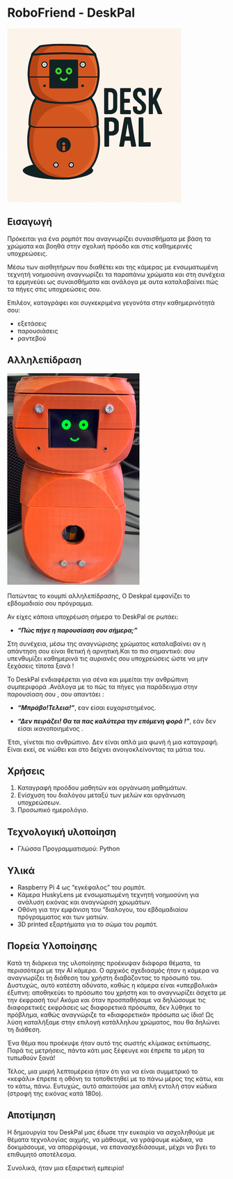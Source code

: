 # RoboFriend - DeskPal

 ![DeskPal-LOGO](/fotos/DeskPal-LOGO.png)
 
## Εισαγωγή

Πρόκειται για ένα ρομπότ που αναγνωρίζει συναισθήματα με βάση τα χρώματα και βοηθά στην σχολική πρόοδο και στις καθημερινές υποχρεώσεις.

Μέσω των αισθητήρων που διαθέτει και της κάμερας με ενσωματωμένη τεχνητή νοημοσύνη αναγνωρίζει τα παραπάνω χρώματα και στη συνέχεια τα ερμηνεύει ως συναισθήματα και ανάλογα με αυτα καταλαβαίνει πώς τα πήγες στις υποχρεώσεις σου.

Επιλέον, καταγράφει και συγκεκριμένα γεγονότα στην καθημερινότητά σου: 

- εξετάσεις
- παρουσιάσεις
- ραντεβού

## Αλληλεπίδραση

 ![DeskPal, your Robot Friend](/fotos/DeskPal.png)

Πατώντας το κουμπί αλληλεπίδρασης, Ο Deskpal εμφανίζει το εβδομαδιαίο σου πρόγραμμα. 

Αν είχες κάποια υποχρέωση σήμερα το DeskPal σε ρωτάει:

* ***“Πώς πήγε η παρουσίαση σου σήμερα;”***

Στη συνέχεια, μέσω της αναγνώρισης χρώματος καταλαβαίνει αν η απάντηση σου είναι θετική ή αρνητική.Και το πιο σημαντικό: σου υπενθυμίζει καθημερινά τις αυριανές σου υποχρεώσεις ώστε να μην ξεχάσεις τίποτα ξανά !

Το DeskPal ενδιαφέρεται για σένα και μιμείται την ανθρώπινη συμπεριφορά .Ανάλογα με το πώς τα πήγες για παράδειγμα στην παρουσίαση σου , σου απαντάει :

* ***“Μπράβο!Τελεια!”***,  εαν είσαι ευχαριστημένος.

* ***“Δεν πειράζει! Θα τα πας καλύτερα την επόμενη φορά !”***, εάν δεν είσαι ικανοποιημένος .

Έτσι, γίνεται πιο ανθρώπινο. Δεν είναι απλά μια φωνή ή μια καταγραφή. Είναι εκεί, σε νιώθει και στο δείχνει ανοιγοκλείνοντας τα μάτια του.

## Χρήσεις

1. Καταγραφή προόδου μαθητών και οργάνωση μαθημάτων.
2. Ενίσχυση του διαλόγου μεταξύ των μελών και οργάνωση υποχρεώσεων.
3. Προσωπικό ημερολόγιο.

## Τεχνολογική υλοποίηση

- Γλώσσα Προγραμματισμού: Python

## Υλικά

- Raspberry Pi 4 ως “εγκέφαλος” του ρομπότ.
- Κάμερα HuskyLens με ενσωματωμένη τεχνητή νοημοσύνη για ανάλυση εικόνας και αναγνώριση χρωμάτων.
- Οθόνη για την εμφάνιση του “διαλογου, του εβδομαδιαίου πρόγραμματος και των ματιών.
- 3D printed εξαρτήματα για το σώμα του ρομπότ.

## Πορεία Υλοποίησης

Κατά τη διάρκεια της υλοποίησης προέκυψαν διάφορα θέματα, τα περισσότερα με την ΑΙ κάμερα. Ο αρχικός σχεδιασμός ήταν η κάμερα να αναγνωρίζει τη διάθεση του χρήστη διαβάζοντας το πρόσωπό του. Δυστυχώς, αυτό κατέστη αδύνατο, καθώς η κάμερα είναι «υπερβολικά» έξυπνη: αποθηκεύει το πρόσωπο του χρήστη και το αναγνωρίζει άσχετα με την έκφρασή του! Ακόμα και όταν προσπαθήσαμε να δηλώσουμε τις διαφορετικές εκφράσεις ως διαφορετικά πρόσωπα, δεν λύθηκε το πρόβλημα, καθώς αναγνώριζε τα «διαφορετικά» πρόσωπα ως ίδια! Ως λύση καταλήξαμε στην επιλογή κατάλληλου χρώματος, που θα δηλώνει τη διάθεση.

Ένα θέμα που προέκυψε ήταν αυτό της σωστής κλίμακας εκτύπωσης. Παρά τις μετρήσεις, πάντα κάτι μας ξέφευγε και έπρεπε τα μέρη τα τυπωθούν ξανά!

Τέλος, μια μικρή λεπτομέρεια ήταν ότι για να είναι συμμετρικό το «κεφάλι» έπρεπε η οθόνη τα τοποθετηθεί με το πάνω μέρος της κάτω, και το κάτω, πάνω. Ευτυχώς, αυτό απαιτούσε μια απλή εντολή στον κώδικα (στροφή της εικόνας κατά 180ο).
 

## Αποτίμηση

Η δημιουργία του DeskPal μας έδωσε την ευκαιρία να ασχοληθούμε με θέματα τεχνολογίας αιχμής, να μάθουμε, να γράψουμε κώδικα, να δοκιμάσουμε, να απορρίψουμε, να επανασχεδιάσουμε, μέχρι να βγει το επιθυμητό αποτέλεσμα.

Συνολικά, ήταν μια εξαιρετική εμπειρία!
